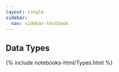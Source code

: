 ```yaml
---
layout: single
sidebar:
  nav: sidebar-textbook
---
```


Data Types
----------

{% include notebooks-html/Types.html %}
